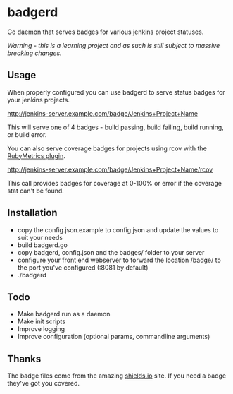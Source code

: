 # badgerd

Go daemon that serves badges for various jenkins project statuses.

*Warning - this is a learning project and as such is still subject to massive breaking changes.*

## Usage

When properly configured you can use badgerd to serve status badges for your jenkins projects.

http://jenkins-server.example.com/badge/Jenkins+Project+Name

This will serve one of 4 badges - build passing, build failing, build running, or build error.

You can also serve coverage badges for projects using rcov with the [RubyMetrics plugin](https://wiki.jenkins-ci.org/display/JENKINS/RubyMetrics+plugin).

http://jenkins-server.example.com/badge/Jenkins+Project+Name/rcov

This call provides badges for coverage at 0-100% or error if the coverage stat can't be found.


## Installation

* copy the config.json.example to config.json and update the values to suit your needs
* build badgerd.go
* copy badgerd, config.json and the badges/ folder to your server
* configure your front end webserver to forward the location /badge/ to the port you've configured (:8081 by default)
* ./badgerd

## Todo

* Make badgerd run as a daemon
* Make init scripts
* Improve logging
* Improve configuration (optional params, commandline arguments)

## Thanks

The badge files come from the amazing [shields.io](http://shields.io/) site. If you need a badge they've got you covered.
